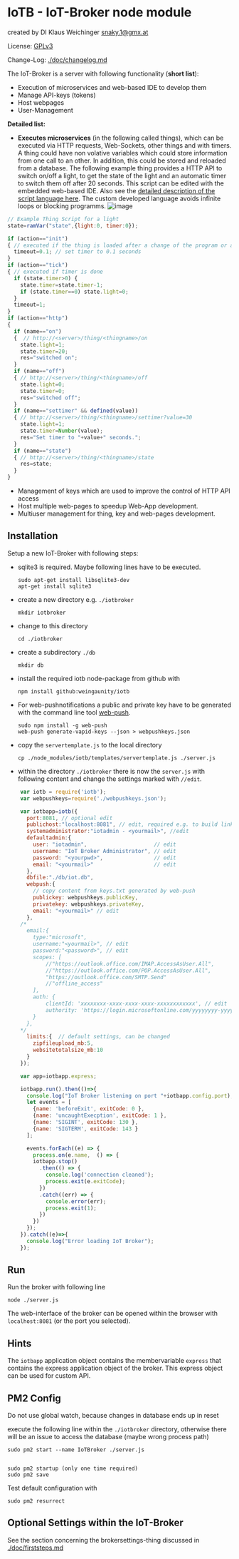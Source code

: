 # IoTB - IoT-Broker node module
created by DI Klaus Weichinger  snaky.1@gmx.at  

License: [GPLv3](./LICENSE)

Change-Log: [./doc/changelog.md](./doc/changelog.md)

The IoT-Broker is a server with following functionality (__short list__):

- Execution of microservices and web-based IDE to develop them
- Manage API-keys (tokens)
- Host webpages
- User-Management

__Detailed list:__

- __Executes microservices__ (in the following called things), which can be executed via HTTP requests, Web-Sockets, other things and with timers. A thing could have non volative variables which could store information from one call to an other. In addition, this could be stored and reloaded from a database.
The following example thing provides a HTTP API to switch on/off a light, to get the state of the light and an automatic timer to switch them off after 20 seconds.
This script can be edited with the embedded web-based IDE. Also see the [detailed description of the script language here](./doc/scripting.md). The custom developed language avoids infinite loops or blocking programms.
![image](thingscreenshot.png)

```javascript
// Example Thing Script for a light
state=ramVar("state",{light:0, timer:0});

if (action=="init")
{ // executed if the thing is loaded after a change of the program or a server restart
  timeout=0.1; // set timer to 0.1 seconds
}
if (action=="tick")
{ // executed if timer is done
  if (state.timer>0) {
    state.timer=state.timer-1;
    if (state.timer==0) state.light=0;
  }
  timeout=1;
}
if (action=="http")
{
  if (name=="on")
  {  // http://<server>/thing/<thingname>/on
    state.light=1;
    state.timer=20;
    res="switched on";
  }
  if (name=="off")
  { // http://<server>/thing/<thingname>/off
    state.light=0;
    state.timer=0;
    res="switched off";
  }
  if (name=="settimer" && defined(value))
  { // http://<server>/thing/<thingname>/settimer?value=30
    state.light=1;
    state.timer=Number(value);
    res="Set timer to "+value+" seconds.";
  }
  if (name=="state")
  { // http://<server>/thing/<thingname>/state
    res=state;
  }
}
```

- Management of keys which are used to improve the control of HTTP API access
- Host multiple web-pages to speedup Web-App development.
- Multiuser management for thing, key and web-pages development.
## Installation
Setup a new IoT-Broker with following steps:

- sqlite3 is required. Maybe following lines have to be executed.

      sudo apt-get install libsqlite3-dev
      apt-get install sqlite3

- create a new directory e.g. `./iotbroker`

      mkdir iotbroker

- change to this directory

      cd ./iotbroker

- create a subdirectory `./db`

      mkdir db

- install the required iotb node-package from github with

      npm install github:weingaunity/iotb

- For web-pushnotifications a public and private key have to be generated with the command line tool [web-push](https://www.npmjs.com/package/web-push).

      sudo npm install -g web-push
      web-push generate-vapid-keys --json > webpushkeys.json

- copy the `servertemplate.js` to the local directory

      cp ./node_modules/iotb/templates/servertemplate.js ./server.js

- within the directory `./iotbroker` there is now the `server.js` with following content and change the settings marked with `//edit`.

```javascript
    var iotb = require('iotb');
    var webpushkeys=require('./webpushkeys.json');

    var iotbapp=iotb({
      port:8081, // optional edit
      publichost:"localhost:8081", // edit, required e.g. to build links in emails; e.g. iotbroker.xyz
      systemadministrator:"iotadmin - <yourmail>", //edit
      defaultadmin:{
        user: "iotadmin",                     // edit
        username: "IoT Broker Administrator", // edit
        password: "<yourpwd>",                // edit
        email: "<yourmail>"                   // edit
      },
      dbfile:"./db/iot.db",       
      webpush:{
        // copy content from keys.txt generated by web-push
        publickey: webpushkeys.publicKey,
        privatekey: webpushkeys.privateKey,
        email: "<yourmail>" // edit
      },
    /*  
      email:{
        type:"microsoft",
        username:"<yourmail>", // edit
        password:"<password>", // edit
        scopes: [
            //"https://outlook.office.com/IMAP.AccessAsUser.All",
            //"https://outlook.office.com/POP.AccessAsUser.All",
            "https://outlook.office.com/SMTP.Send"
            //"offline_access"
        ],
        auth: {
            clientId: 'xxxxxxxx-xxxx-xxxx-xxxx-xxxxxxxxxxxx', // edit
            authority: 'https://login.microsoftonline.com/yyyyyyyy-yyyy-yyyy-yyyy-yyyyyyyyyyyy/v2.0', // edit
        }
      },  
    */  
      limits:{  // default settings, can be changed
        zipfileupload_mb:5,
        websitetotalsize_mb:10
      }
    });

    var app=iotbapp.express;

    iotbapp.run().then(()=>{
      console.log("IoT Broker listening on port "+iotbapp.config.port);
      let events = [
        {name: 'beforeExit', exitCode: 0 },
        {name: 'uncaughtExecption', exitCode: 1 },
        {name: 'SIGINT', exitCode: 130 },
        {name: 'SIGTERM', exitCode: 143 }
      ];

      events.forEach((e) => {
        process.on(e.name,  () => {
        iotbapp.stop()
          .then(() => { 
            console.log('connection cleaned');
            process.exit(e.exitCode);
          })
          .catch((err) => {
            console.error(err);
            process.exit(1);
          })    
        })
      });
    }).catch((e)=>{
      console.log("Error loading IoT Broker");
    });
```

## Run

Run the broker with following line

    node ./server.js

The web-interface of the broker can be opened within the browser with `localhost:8081` (or the port you selected).

## Hints

The `iotbapp` application object contains the membervariable `express` that contains the express application object of the broker. This express object can be used for custom API.

## PM2 Config
Do not use global watch, because changes in database ends up in reset

execute the following line within the `./iotbroker` directory, otherwise there will be an issue to access the database (maybe wrong process path)

    sudo pm2 start --name IoTBroker ./server.js


    sudo pm2 startup (only one time required)
    sudo pm2 save

Test default configuration with

    sudo pm2 resurrect

## Optional Settings within the IoT-Broker

See the section concerning the brokersettings-thing discussed in [./doc/firststeps.md](./doc/firststeps.md)
    
